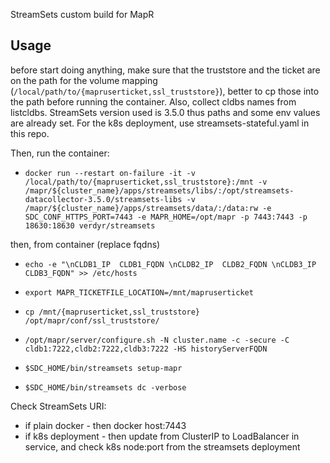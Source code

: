 StreamSets custom build for MapR

## Usage
before start doing anything, make sure that the truststore and the ticket are on the path for the volume mapping (``` /local/path/to/{mapruserticket,ssl_truststore} ```), better to cp those into the path before running the container. Also, collect cldbs names from listcldbs.
StreamSets version used is 3.5.0 thus paths and some env values are already set.
For the k8s deployment, use streamsets-stateful.yaml in this repo.

Then, run the container:
* ``` docker run --restart on-failure -it -v /local/path/to/{mapruserticket,ssl_truststore}:/mnt -v /mapr/${cluster_name}/apps/streamsets/libs/:/opt/streamsets-datacollector-3.5.0/streamsets-libs -v /mapr/${cluster_name}/apps/streamsets/data/:/data:rw -e SDC_CONF_HTTPS_PORT=7443 -e MAPR_HOME=/opt/mapr -p 7443:7443 -p 18630:18630 verdyr/streamsets ```

then, from container (replace fqdns)

* ``` echo -e "\nCLDB1_IP  CLDB1_FQDN \nCLDB2_IP  CLDB2_FQDN \nCLDB3_IP  CLDB3_FQDN" >> /etc/hosts ```
  
* ``` export MAPR_TICKETFILE_LOCATION=/mnt/mapruserticket ```
  
* ``` cp /mnt/{mapruserticket,ssl_truststore} /opt/mapr/conf/ssl_truststore/ ```
  
* ``` /opt/mapr/server/configure.sh -N cluster.name -c -secure -C cldb1:7222,cldb2:7222,cldb3:7222 -HS historyServerFQDN ```

* ``` $SDC_HOME/bin/streamsets setup-mapr ```

* ``` $SDC_HOME/bin/streamsets dc -verbose ```

Check StreamSets URI:
* if plain docker - then docker host:7443
* if k8s deployment - then update from ClusterIP to LoadBalancer in service, and check k8s node:port from the streamsets deployment

